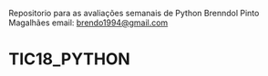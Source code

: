 Repositorio para as avaliações semanais de Python
Brenndol Pinto Magalhães 
email: brendo1994@gmail.com
# TIC18_PYTHON
